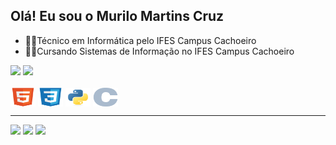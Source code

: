 ## Olá! Eu sou o Murilo Martins Cruz

 - 👨‍💻Técnico em Informática pelo IFES Campus Cachoeiro
 - 🧑‍🎓Cursando Sistemas de Informação no IFES Campus Cachoeiro

<picture>
  <source
    srcset="https://github-readme-stats.vercel.app/api?username=murilo5341&show_icons=true&theme=dark" height=200
    media="(prefers-color-scheme: dark)"
  />
  <source
    srcset="https://github-readme-stats.vercel.app/api?username=murilo5341&show_icons=true"
    media="(prefers-color-scheme: light), (prefers-color-scheme: no-preference)"
  />
  <img src="https://github-readme-stats.vercel.app/api?username=murilo5341&show_icons=true" />
</picture>

<a href="https://github.com/murilo5341/convoychat">
  <img height=200 align="" src="https://github-readme-stats.vercel.app/api/top-langs?username=murilo5341&layout=compact&langs_count=8&card_width=260&theme=dark" />
</a>

<div style="display: inline_block"><br>
  <img align="center" alt="HTML" height="30" width="40" src="https://raw.githubusercontent.com/devicons/devicon/master/icons/html5/html5-original.svg">
  <img align="center" alt="CSS" height="30" width="40" src="https://raw.githubusercontent.com/devicons/devicon/master/icons/css3/css3-original.svg">
  <img align="center" alt="Python" height="30" width="40" src="https://raw.githubusercontent.com/devicons/devicon/master/icons/python/python-original.svg">
  <img align="center" alt="C" height="30" width="40" src="https://raw.githubusercontent.com/devicons/devicon/master/icons/c/c-original.svg">
 <hr>
</div>

<div> 
  <a href="https://www.instagram.com/murilo.m.cruz" target="_blank"><img src="https://img.shields.io/badge/-Instagram-%23E4405F?style=for-the-badge&logo=instagram&logoColor=white" target="_blank"></a>
  <a href="https://www.linkedin.com/in/murilo-martins-cruz-717a8a251/" target="_blank"><img src="https://img.shields.io/badge/-LinkedIn-%230077B5?style=for-the-badge&logo=linkedin&logoColor=white" target="_blank"></a> 
  <a href="https://https://t.me/murilocruz11" target="_blank"><img src="https://img.shields.io/badge/Telegram-2CA5E0?style=for-the-badge&logo=telegram&logoColor=white" target="_blank"></a> 

  	
</div>

